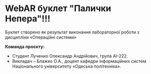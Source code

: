 # WebAR буклет "Палички Непера"!!!
Буклет створено як результат виконання лабораторної роботи з дисципліни «Операційні системи»

**Команда проєкту:**
- Студент Лученко Олександр Андрійович, група АІ-222.
- Викладач – Блажко О.А., доцент кафедри інформаційних систем Національного університету «Одеська політехніка».
